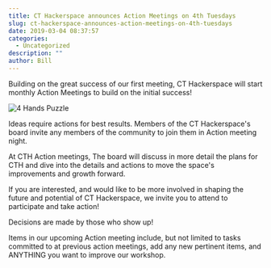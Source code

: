 ```yaml
---
title: CT Hackerspace announces Action Meetings on 4th Tuesdays
slug: ct-hackerspace-announces-action-meetings-on-4th-tuesdays
date: 2019-03-04 08:37:57
categories:
  - Uncategorized
description: ""
author: Bill
---
```



Building on the great success of our first meeting, CT Hackerspace will start monthly Action Meetings to build on the initial success!

![4 Hands Puzzle](/uploads/2019/03/4-hands-puzzle.jpg)

Ideas require actions for best results. Members of the CT Hackerspace's board invite any members of the community to join them in Action meeting night.

At CTH Action meetings, The board will discuss in more detail the plans for CTH and dive into the details and actions to move the space's improvements and growth forward.

If you are interested, and would like to be more involved in shaping the future and potential of CT Hackerspace, we invite you to attend to participate and take action!

Decisions are made by those who show up!

Items in our upcoming Action meeting include, but not limited to tasks committed to at previous action meetings, add any new pertinent items, and ANYTHING you want to improve our workshop.
